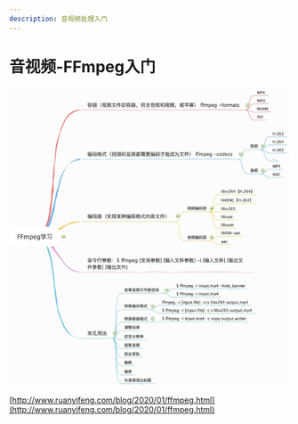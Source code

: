 ```yaml
---
description: 音视频处理入门
---
```


# 音视频-FFmpeg入门

![](../.gitbook/assets/image%20%2821%29.png)

[http://www.ruanyifeng.com/blog/2020/01/ffmpeg.html](http://www.ruanyifeng.com/blog/2020/01/ffmpeg.html)

